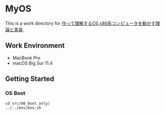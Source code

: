 # MyOS

This is a work directory for [作って理解するOS x86系コンピュータを動かす理論と実装](https://www.amazon.co.jp/dp/B07YBQY75J/ref=dp-kindle-redirect?_encoding=UTF8&btkr=1).

## Work Environment
- MacBook Pro
- macOS Big Sur 11.4

## Getting Started

### OS Boot
```
cd src/00_boot_only/
../../env/box.sh
```

